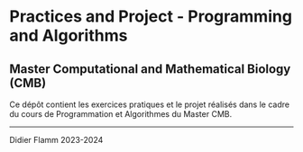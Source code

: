 # Practices and Project - Programming and Algorithms

## Master Computational and Mathematical Biology (CMB)

Ce dépôt contient les exercices pratiques et le projet réalisés dans le cadre du cours de Programmation et Algorithmes du Master CMB.

---

Didier Flamm
2023-2024
